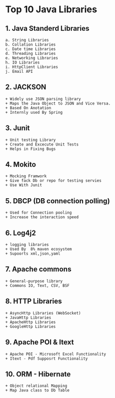 # Top 10 Java Libraries

## 1. Java Standerd Libraries
    a. String Libraries
    b. Collation Libraries
    c. Date time Libraries
    d. Threading Libraries
    e. Networking Libraries
    h. IO Libraries
    i. HttpClient Libraries
    j. Email API

## 2. JACKSON 

    + Widely use JSON parsing library
    + Maps the Java Object to JSON and Vice Versa.
    + Based On Anotation
    + Internly used By Spring

## 3. Junit 
    + Unit testing Library
    + Create and Excecute Unit Tests
    + Helps in Fixing Bugs

## 4. Mokito
    + Mocking Framwork
    + Give fack Db or repo for testing servies 
    + Use With Junit

## 5. DBCP (DB connection polling)
    + Used for Connection pooling
    + Increase the interaction speed
    
## 6. Log4j2
    + logging libraries
    + Used By  8% maven ecosystem
    + Supoorts xml,json,yaml 

## 7. Apache commons
    + General-purpose library
    + Commons IO, Text, CSV, BSF

## 8. HTTP Libraries
    + AsyncHttp Libraries (WebSocket)
    + JavaHttp Libraries
    + ApacheHttp Libraries
    + GoogleHttp Libraries

## 9. Apache POI & Itext
    + Apache POI - Microsoft Excel Functionality
    + Itext - Pdf Supposrt Functionality

## 10. ORM - Hibernate
    + Object relational Mapping
    + Map Java class to Db Table